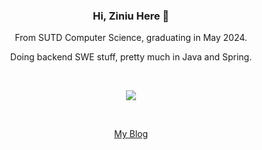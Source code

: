 <h3 align="center">Hi, Ziniu Here 👋</h3>
<p align="center">
From SUTD Computer Science, graduating in May 2024. 
</p>
<p align="center">
Doing backend SWE stuff, pretty much in Java and Spring.
</p>
<br/>

<p align="center">
<a href="https://github.com/ziniuguo/github-readme-stats">
  <img align="center" src="https://github-readme-stats.vercel.app/api/top-langs/?username=ziniuguo&hide=html,C,CMake,Jupyter%20Notebook&langs_count=5" />
</a>
</p>
<br/>

<p align="center">
<a href="https://catroll.io">My Blog</a>
</p>




